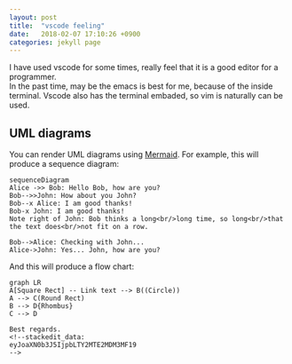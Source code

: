 ```yaml
---
layout: post
title:  "vscode feeling"
date:   2018-02-07 17:10:26 +0900
categories: jekyll page
---
```

I have used vscode for some times, really feel that it is a good editor for a programmer.  
In the past time, may be the emacs is best for me, because of the inside terminal.
Vscode also has the terminal embaded, so vim is naturally can be used.

## UML diagrams

You can render UML diagrams using [Mermaid](https://mermaidjs.github.io/). For example, this will produce a sequence diagram:

```mermaid
sequenceDiagram
Alice ->> Bob: Hello Bob, how are you?
Bob-->>John: How about you John?
Bob--x Alice: I am good thanks!
Bob-x John: I am good thanks!
Note right of John: Bob thinks a long<br/>long time, so long<br/>that the text does<br/>not fit on a row.

Bob-->Alice: Checking with John...
Alice->John: Yes... John, how are you?
```

And this will produce a flow chart:

```mermaid
graph LR
A[Square Rect] -- Link text --> B((Circle))
A --> C(Round Rect)
B --> D{Rhombus}
C --> D

Best regards.
<!--stackedit_data:
eyJoaXN0b3J5IjpbLTY2MTE2MDM3MF19
-->